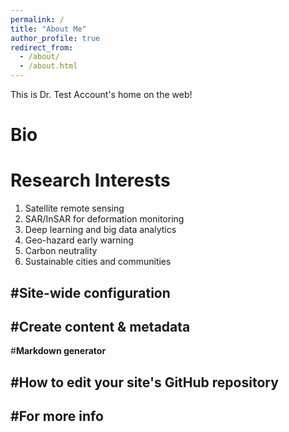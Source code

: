 ```yaml
---
permalink: /
title: "About Me"
author_profile: true
redirect_from: 
  - /about/
  - /about.html
---
```


This is Dr. Test Account's home on the web!

Bio
======

Research Interests
======
1. Satellite remote sensing
1. SAR/InSAR for deformation monitoring
1. Deep learning and big data analytics
1. Geo-hazard early warning
1. Carbon neutrality
1. Sustainable cities and communities

#Site-wide configuration
------

#Create content & metadata
------


#**Markdown generator**


#How to edit your site's GitHub repository
------


#For more info
------
